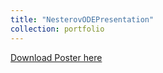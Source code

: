 ```yaml
---
title: "NesterovODEPresentation"
collection: portfolio
---
```

[Download Poster here](NesterovODEPresentation.pdf)
